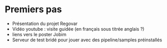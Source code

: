 # Premiers pas

 * Présentation du projet Regovar
 * Vidéo youtube : visite guidée (en français sous titrée anglais ?)
 * liens vers le poster Jobim
 * Serveur de test bridé pour jouer avec des pipeline/samples préinstallés


